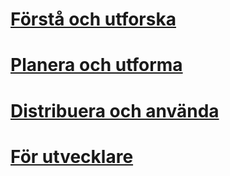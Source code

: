 # [Förstå och utforska](/understand-explore/microsoft-identity-manager-2016.md)
# [Planera och utforma](/plan-design/microsoft-identity-manager-2016-supported-platforms.md)
# [Distribuera och använda](/deploy-use/microsoft-identity-manager-deploy.md)
# [För utvecklare](/reference/microsoft-identity-manager-2016-developer-reference.md)


<!--HONumber=Apr16_HO4-->


